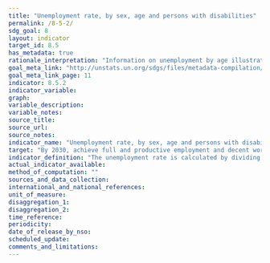 ```yaml
---
title: "Unemployment rate, by sex, age and persons with disabilities"
permalink: /8-5-2/
sdg_goal: 8
layout: indicator
target_id: 8.5
has_metadata: true
rationale_interpretation: "Information on unemployment by age illustrates the different dimensions of the lack of jobs for people of a given age group. For example, in a country where the youth unemployment rate is high and the ratio of the youth unemployment rate to the adult unemployment rate is close to one, it may be concluded that the problem of unemployment is not specific to youth, but is country-wide. The problem of unemployment is unequally distributed when, in addition to a high youth unemployment rate, the proportion of youth unemployment in total unemployment is high. In this case, employment policies might usefully be directed towards easing the entry of young people into the world of work."
goal_meta_link: "http://unstats.un.org/sdgs/files/metadata-compilation/Metadata-Goal-8.pdf"
goal_meta_link_page: 11
indicator: 8.5.2
indicator_variable: 
graph: 
variable_description: 
variable_notes: 
source_title: 
source_url: 
source_notes: 
indicator_name: "Unemployment rate, by sex, age and persons with disabilities"
target: "By 2030, achieve full and productive employment and decent work for all women and men, including for young people and persons with disabilities, and equal pay for work of equal value."
indicator_definition: "The unemployment rate is calculated by dividing the total number of unemployed (for a country or a specific group of workers) by the corresponding labour force, which itself is the sum of the total persons employed and unemployed in the group. Persons in unemployment are defined as all those of working age who were not in employment, carried out activities to seek employment during a specified recent period and were currently available to take up employment given a job opportunity."
actual_indicator_available: 
method_of_computation: ""
sources_and_data_collection: 
international_and_national_references: 
unit_of_measure: 
disaggregation_1: 
disaggregation_2: 
time_reference: 
periodicity: 
date_of_release_by_nso: 
scheduled_update: 
comments_and_limitations: 
---
```


